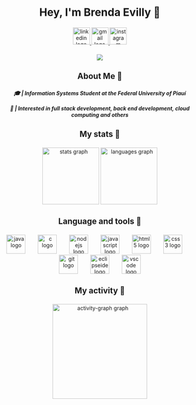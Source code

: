 <h1 align="center">Hey, I'm Brenda Evilly 👾</h1>

###

<div align="center">
  <a href="https://www.linkedin.com/in/brenda-evilly-8bba26332/" target="_blank">
    <img src="https://img.shields.io/static/v1?message=LinkedIn&logo=linkedin&label=&color=5A00B4&logoColor=white&labelColor=&style=for-the-badge" height="45" alt="linkedin logo"  />
  </a>
  <a href="https://brendaevilly014@gmail.com" target="_blank">
    <img src="https://img.shields.io/static/v1?message=Gmail&logo=gmail&label=&color=5A00B4&logoColor=white&labelColor=&style=for-the-badge" height="45" alt="gmail logo"  />
  </a>
  <img src="https://img.shields.io/static/v1?message=Instagram&logo=instagram&label=&color=5A00B4&logoColor=white&labelColor=&style=for-the-badge" height="45" alt="instagram logo"  />
</div>

###

<div align="center">
  <img src="https://visitor-badge.laobi.icu/badge?page_id=brendaevilly.brendaevilly&left_color=blueviolet&right_color=blueviolet"  />
</div>

###

<h2 align="center">About Me 👾</h2>

###

<h5 align="center">🎓 | Information Systems Student at the Federal University of Piauí<br><br>🎯 | Interested in full stack development, back end development, cloud computing and others</h5>

###

<h2 align="center">My stats 👾</h2>

###

<div align="center">
  <img src="https://github-readme-stats.vercel.app/api?username=brendaevilly&hide_title=false&hide_rank=false&show_icons=true&include_all_commits=true&count_private=true&disable_animations=false&theme=midnight-purple&locale=en&hide_border=true&order=1" height="150" alt="stats graph"  />
  <img src="https://github-readme-stats.vercel.app/api/top-langs?username=brendaevilly&locale=en&hide_title=false&layout=compact&card_width=320&langs_count=8&theme=midnight-purple&hide_border=true&order=2" height="150" alt="languages graph"  />
</div>

###

<h2 align="center">Language and tools 👾</h2>

###

<div align="center">
  <img src="https://skillicons.dev/icons?i=java" height="50" alt="java logo"  />
  <img width="25" />
  <img src="https://skillicons.dev/icons?i=c" height="50" alt="c logo"  />
  <img width="25" />
  <img src="https://skillicons.dev/icons?i=nodejs" height="50" alt="nodejs logo"  />
  <img width="25" />
  <img src="https://skillicons.dev/icons?i=js" height="50" alt="javascript logo"  />
  <img width="25" />
  <img src="https://skillicons.dev/icons?i=html" height="50" alt="html5 logo"  />
  <img width="25" />
  <img src="https://skillicons.dev/icons?i=css" height="50" alt="css3 logo"  />
  <img width="25" />
  <img src="https://skillicons.dev/icons?i=git" height="50" alt="git logo"  />
  <img width="25" />
  <img src="https://skillicons.dev/icons?i=eclipse" height="50" alt="eclipseide logo"  />
  <img width="25" />
  <img src="https://skillicons.dev/icons?i=vscode" height="50" alt="vscode logo"  />
</div>

###

<h2 align="center">My activity 👾</h2>

###

<div align="center">
  <img src="https://github-readme-activity-graph.vercel.app/graph?username=brendaevilly&radius=16&theme=material-palenight&area=true&order=5&hide_border=true&hide_title=false&bg_color=00000&color=FF43E0&point=FFFF33&area_color=5A00B4&line=5A00B4" height="250" alt="activity-graph graph"  />
</div>

###

